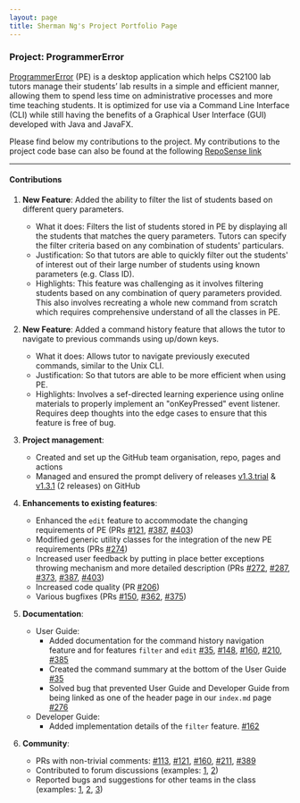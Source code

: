 ```yaml
---
layout: page
title: Sherman Ng's Project Portfolio Page
---
```


### Project: ProgrammerError

[ProgrammerError](https://github.com/AY2122S1-CS2103-F09-3/tp) (PE) is a desktop application which helps CS2100 lab
tutors manage their students’ lab results in a simple and efficient manner, allowing them to spend less time on administrative
processes and more time teaching students. It is optimized for use via a Command Line Interface (CLI) while still
having the benefits of a Graphical User Interface (GUI) developed with Java and JavaFX.

Please find below my contributions to the project. My contributions to the project code base can also be found at the
following [RepoSense link](https://nus-cs2103-ay2122s1.github.io/tp-dashboard/?search=&sort=groupTitle&sortWithin=title&since=2021-09-17&timeframe=commit&mergegroup=&groupSelect=groupByRepos&breakdown=false&tabOpen=true&tabType=authorship&tabAuthor=shermannws&tabRepo=AY2122S1-CS2103-F09-3%2Ftp%5Bmaster%5D&authorshipIsMergeGroup=false&authorshipFileTypes=docs~functional-code~test-code&authorshipIsBinaryFileTypeChecked=false)

<hr/>

#### Contributions

1. **New Feature**: Added the ability to filter the list of students based on different query parameters.
   * What it does:
   Filters the list of students stored in PE by displaying all the students that matches the query parameters.
   Tutors can specify the filter criteria based on any combination of students' particulars.
   * Justification:
   So that tutors are able to quickly filter out the students' of interest out of their large number of students using known parameters (e.g. Class ID).
   * Highlights:
   This feature was challenging as it involves filtering students based on any combination of query parameters provided.
   This also involves recreating a whole new command from scratch which requires comprehensive understand of all the classes in PE.

2. **New Feature**: Added a command history feature that allows the tutor to navigate to previous commands using up/down keys.
   * What it does: Allows tutor to navigate previously executed commands, similar to the Unix CLI.
   * Justification: So that tutors are able to be more efficient when using PE.
   * Highlights: Involves a sef-directed learning experience using online materials to properly implement an "onKeyPressed" event listener.
   Requires deep thoughts into the edge cases to ensure that this feature is free of bug.

3. **Project management**:
   * Created and set up the GitHub team organisation, repo, pages and actions
   * Managed and ensured the prompt delivery of releases [v1.3.trial](https://github.com/AY2122S1-CS2103-F09-3/tp/releases/tag/v1.3.trial) & [v1.3.1](https://github.com/AY2122S1-CS2103-F09-3/tp/releases/tag/v1.3.1) (2 releases) on GitHub

4. **Enhancements to existing features**:
   * Enhanced the `edit` feature to accommodate the changing requirements of PE (PRs [\#121](https://github.com/AY2122S1-CS2103-F09-3/tp/pull/121), [\#387](https://github.com/AY2122S1-CS2103-F09-3/tp/pull/387), [\#403](https://github.com/AY2122S1-CS2103-F09-3/tp/pull/403))
   * Modified generic utility classes for the integration of the new PE requirements (PRs [\#274](https://github.com/AY2122S1-CS2103-F09-3/tp/pull/274))
   * Increased user feedback by putting in place better exceptions throwing mechanism and more detailed description (PRs [\#272](https://github.com/AY2122S1-CS2103-F09-3/tp/pull/272), [\#287](https://github.com/AY2122S1-CS2103-F09-3/tp/pull/287), [\#373](https://github.com/AY2122S1-CS2103-F09-3/tp/pull/373), [\#387](https://github.com/AY2122S1-CS2103-F09-3/tp/pull/387), [\#403](https://github.com/AY2122S1-CS2103-F09-3/tp/pull/403))
   * Increased code quality (PR [\#206](https://github.com/AY2122S1-CS2103-F09-3/tp/pull/206))
   * Various bugfixes (PRs [\#150](https://github.com/AY2122S1-CS2103-F09-3/tp/pull/150), [\#362](https://github.com/AY2122S1-CS2103-F09-3/tp/pull/362), [\#375](https://github.com/AY2122S1-CS2103-F09-3/tp/pull/375))

5. **Documentation**:
   * User Guide:
     * Added documentation for the command history navigation feature and for features `filter` and `edit` [\#35](https://github.com/AY2122S1-CS2103-F09-3/tp/pull/35), [\#148](https://github.com/AY2122S1-CS2103-F09-3/tp/pull/148), [\#160](https://github.com/AY2122S1-CS2103-F09-3/tp/pull/160), [\#210](https://github.com/AY2122S1-CS2103-F09-3/tp/pull/210), [\#385](https://github.com/AY2122S1-CS2103-F09-3/tp/pull/385)
     * Created the command summary at the bottom of the User Guide [\#35](https://github.com/AY2122S1-CS2103-F09-3/tp/pull/35)
     * Solved bug that prevented User Guide and Developer Guide from being linked as one of the header page in our `index.md` page [\#276](https://github.com/AY2122S1-CS2103-F09-3/tp/pull/276)
   * Developer Guide:
     * Added implementation details of the `filter` feature. [\#162](https://github.com/AY2122S1-CS2103-F09-3/tp/pull/162)

6. **Community**:
   * PRs with non-trivial comments: [\#113](https://github.com/AY2122S1-CS2103-F09-3/tp/pull/113), [\#121](https://github.com/AY2122S1-CS2103-F09-3/tp/pull/121), [\#160](https://github.com/AY2122S1-CS2103-F09-3/tp/pull/160), [\#211](https://github.com/AY2122S1-CS2103-F09-3/tp/pull/211), [\#389](https://github.com/AY2122S1-CS2103-F09-3/tp/pull/389)
   * Contributed to forum discussions (examples: [1](https://github.com/nus-cs2103-AY2122S1/forum/issues/348), [2](https://github.com/nus-cs2103-AY2122S1/forum/issues/324))
   * Reported bugs and suggestions for other teams in the class (examples: [1](https://github.com/shermannws/ped/issues/7), [2](https://github.com/shermannws/ped/issues/17), [3](https://github.com/shermannws/ped/issues/5))
